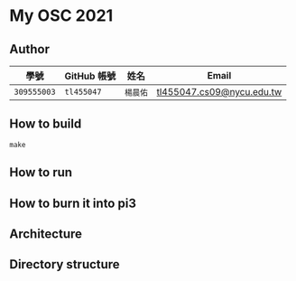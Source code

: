 # My OSC 2021

## Author

| 學號 | GitHub 帳號 | 姓名 | Email |
| --- | ----------- | --- | --- |
|`309555003`| `tl455047` | `楊晨佑` | tl455047.cs09@nycu.edu.tw |

## How to build

```
make
```

## How to run


## How to burn it into pi3


## Architecture



## Directory structure

